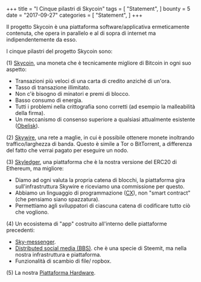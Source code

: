 +++
title = "I Cinque pilastri di Skycoin"
tags = [
    "Statement",
]
bounty = 5
date = "2017-09-27"
categories = [
    "Statement",
]
+++

Il progetto Skycoin è una piattaforma software/applicativa ermeticamente contenuta,
che opera in parallelo e al di sopra di internet ma indipendentemente da esso.

I cinque pilastri del progetto Skycoin sono:

(1) [Skycoin](https://github.com/skycoin/skycoin), una moneta che è tecnicamente migliore di
   Bitcoin in ogni suo aspetto:

 - Transazioni più veloci di una carta di credito anziché di un'ora.
 - Tasso di transazione illimitato.
 - Non c'è bisogno di minatori e premi di blocco.
 - Basso consumo di energia.
 - Tutti i problemi nella crittografia sono corretti (ad esempio la malleabilità della firma).
 - Un meccanismo di consenso superiore a qualsiasi attualmente esistente
   ([Obelisk](/statement/obelisk-the-skycoin-consensus-algorithm/)).

(2) [Skywire](/tags/skywire/), una rete a maglie, in cui è possibile ottenere monete inoltrando 
   traffico/larghezza di banda. Questo è simile a Tor o BitTorrent,
   a differenza del fatto che verrai pagato per eseguire un nodo.

(3) [Skyledger](https://www.skyledger.net), una piattaforma che è la nostra versione del 
   ERC20 di Ethereum, ma migliore:

 - Diamo ad ogni valuta la propria catena di blocchi, la piattaforma gira sull'infrastruttura 
   Skywire e riceviamo una commissione per questo.
 - Abbiamo un linguaggio di programmazione ([CX](/overview/cx-overview/)),
   non "smart contract" (che pensiamo siano spazzatura).
 - Permettiamo agli sviluppatori di ciascuna catena di codificare tutto ciò che vogliono.
 
(4) Un ecosistema di "app" costruito all'interno delle piattaforme precedenti:

 - [Sky-messenger](http://messenger.skycoin.net/).
 - [Distributed social media (BBS)](https://github.com/skycoin/bbs).
   che è una specie di Steemit, ma nella nostra infrastruttura e piattaforma.
 - Funzionalità di scambio di file/ ropbox.

(5) La nostra [Piattaforma Hardware](/statement/skywire-miner-hardware-for-the-next-internet/).
